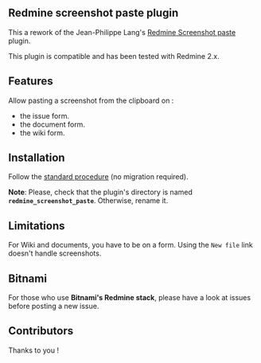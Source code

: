 ## Redmine screenshot paste plugin

This a rework of the Jean-Philippe Lang's [Redmine Screenshot paste](http://www.redmine.org/projects/redmine/wiki/PluginScreenshotPaste)
plugin.

This plugin is compatible and has been tested with Redmine 2.x.

## Features

Allow pasting a screenshot from the clipboard on :

* the issue form.
* the document form.
* the wiki form.

## Installation

Follow the [standard procedure](http://www.redmine.org/projects/redmine/wiki/Plugins) (no migration required).

**Note**: Please, check that the plugin's directory is named **`redmine_screenshot_paste`**. Otherwise, rename it.

## Limitations

For Wiki and documents, you have to be on a form. Using the `New file` link doesn't
handle screenshots.


## Bitnami

For those who use **Bitnami's Redmine stack**, please have a look at issues before posting a new issue.

## Contributors

Thanks to you !
